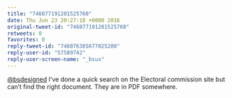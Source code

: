 ```yaml
---
title: "746077191201525760"
date: Thu Jun 23 20:27:18 +0000 2016
original-tweet-id: "746077191201525760"
retweets: 0
favorites: 0
reply-tweet-id: "746076385677025280"
reply-user-id: "57589742"
reply-user-screen-name: "_bsux"
---
```

<a href="https://twitter.com/bsdesigned">@bsdesigned</a> I’ve done a quick search on the Electoral commission site but can’t find the right document. They are in PDF somewhere.
